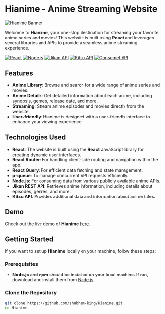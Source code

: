 # Hianime - Anime Streaming Website

![Hianime Banner](https://github.com/shubham-king/Hianime/public/ss.png)

Welcome to **Hianime**, your one-stop destination for streaming your favorite anime series and movies! This website is built using **React** and leverages several libraries and APIs to provide a seamless anime streaming experience.

[![React](https://img.shields.io/badge/React-61DAFB?logo=react&logoColor=black)](https://reactjs.org/)
[![Node.js](https://img.shields.io/badge/Node.js-339933?logo=node.js&logoColor=white)](https://nodejs.org/)
[![Jikan API](https://img.shields.io/badge/Jikan-222222?logo=python&logoColor=white)](https://jikan.moe/)
[![Kitsu API](https://img.shields.io/badge/Kitsu-ED2E2F?logo=kitsu&logoColor=white)](https://kitsu.io/)
[![Consumet API](https://img.shields.io/badge/Consumet%20API-1F8FFF?logo=api&logoColor=white)](https://www.consumet.org/)

## Features

- **Anime Library**: Browse and search for a wide range of anime series and movies.
- **Anime Details**: Get detailed information about each anime, including synopsis, genres, release date, and more.
- **Streaming**: Stream anime episodes and movies directly from the website.
- **User-friendly**: Hianime is designed with a user-friendly interface to enhance your viewing experience.

## Technologies Used

- **React**: The website is built using the **React** JavaScript library for creating dynamic user interfaces.
- **React Router**: For handling client-side routing and navigation within the app.
- **React Query**: For efficient data fetching and state management.
- **p-queue**: To manage concurrent API requests efficiently.
- **Node.js**: For consuming data from various publicly available anime APIs.
- **Jikan REST API**: Retrieves anime information, including details about episodes, genres, and more.
- **Kitsu API**: Provides additional data and information about anime titles.

## Demo

Check out the live demo of **Hianime** [here](https://1xanimes.org).

## Getting Started

If you want to set up **Hianime** locally on your machine, follow these steps:

### Prerequisites

- **Node.js** and **npm** should be installed on your local machine. If not, download and install them from [Node.js](https://nodejs.org/).

### Clone the Repository

```bash
git clone https://github.com/shubham-king/Hianime.git
cd Hianime
